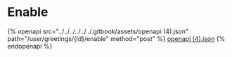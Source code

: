 # Enable

{% openapi src="../../../../../../.gitbook/assets/openapi (4).json" path="/user/greetings/{id}/enable" method="post" %}
[openapi (4).json](<../../../../../../.gitbook/assets/openapi (4).json>)
{% endopenapi %}
